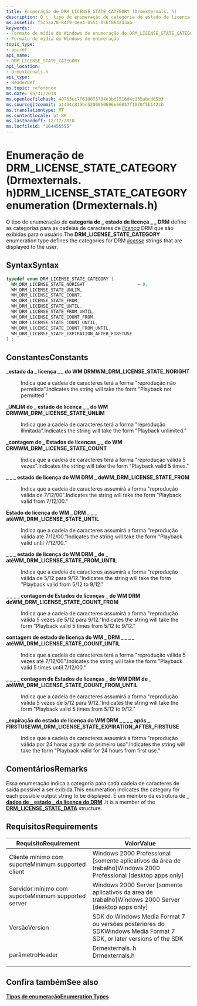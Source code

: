 ```yaml
---
title: Enumeração de DRM_LICENSE_STATE_CATEGORY (Drmexternals. h)
description: O \_ tipo de enumeração de categoria de estado de licença DRM \_ \_ define as categorias para as cadeias de caracteres de licença DRM que são exibidas para o usuário.
ms.assetid: f5c5aa78-84f9-4ee4-b551-05bf864243ab
keywords:
- Formato de mídia do Windows de enumeração de DRM_LICENSE_STATE_CATEGORY
- Formato de mídia do Windows de enumeração
topic_type:
- apiref
api_name:
- DRM_LICENSE_STATE_CATEGORY
api_location:
- Drmexternals.h
api_type:
- HeaderDef
ms.topic: reference
ms.date: 05/31/2018
ms.openlocfilehash: 40763ec7f610073784e3bd1516d4c955abcd65b3
ms.sourcegitcommit: a1494c819bc5200050696e66057f1020f5b142cb
ms.translationtype: MT
ms.contentlocale: pt-BR
ms.lasthandoff: 12/12/2020
ms.locfileid: "104455555"
---
```

# <a name="drm_license_state_category-enumeration-drmexternalsh"></a><span data-ttu-id="88f9f-105">Enumeração de DRM_LICENSE_STATE_CATEGORY (Drmexternals. h)</span><span class="sxs-lookup"><span data-stu-id="88f9f-105">DRM_LICENSE_STATE_CATEGORY enumeration (Drmexternals.h)</span></span>

<span data-ttu-id="88f9f-106">O tipo de enumeração de **categoria de \_ estado de licença \_ \_ DRM** define as categorias para as cadeias de caracteres de [*licença*](wmformat-glossary.md) DRM que são exibidas para o usuário.</span><span class="sxs-lookup"><span data-stu-id="88f9f-106">The **DRM\_LICENSE\_STATE\_CATEGORY** enumeration type defines the categories for DRM [*license*](wmformat-glossary.md) strings that are displayed to the user.</span></span>

## <a name="syntax"></a><span data-ttu-id="88f9f-107">Syntax</span><span class="sxs-lookup"><span data-stu-id="88f9f-107">Syntax</span></span>


```C++
typedef enum DRM_LICENSE_STATE_CATEGORY { 
  WM_DRM_LICENSE_STATE_NORIGHT                    = 0,
  WM_DRM_LICENSE_STATE_UNLIM,
  WM_DRM_LICENSE_STATE_COUNT,
  WM_DRM_LICENSE_STATE_FROM,
  WM_DRM_LICENSE_STATE_UNTIL,
  WM_DRM_LICENSE_STATE_FROM_UNTIL,
  WM_DRM_LICENSE_STATE_COUNT_FROM,
  WM_DRM_LICENSE_STATE_COUNT_UNTIL,
  WM_DRM_LICENSE_STATE_COUNT_FROM_UNTIL,
  WM_DRM_LICENSE_STATE_EXPIRATION_AFTER_FIRSTUSE
} ;
```



## <a name="constants"></a><span data-ttu-id="88f9f-108">Constantes</span><span class="sxs-lookup"><span data-stu-id="88f9f-108">Constants</span></span>

<dl> <dt>

<span data-ttu-id="88f9f-109"><span id="WM_DRM_LICENSE_STATE_NORIGHT"></span><span id="wm_drm_license_state_noright"></span>**\_estado da \_ licença \_ \_ do WM DRM**</span><span class="sxs-lookup"><span data-stu-id="88f9f-109"><span id="WM_DRM_LICENSE_STATE_NORIGHT"></span><span id="wm_drm_license_state_noright"></span>**WM\_DRM\_LICENSE\_STATE\_NORIGHT**</span></span>
</dt> <dd>

<span data-ttu-id="88f9f-110">Indica que a cadeia de caracteres terá a forma "reprodução não permitida".</span><span class="sxs-lookup"><span data-stu-id="88f9f-110">Indicates the string will take the form "Playback not permitted."</span></span>

</dd> <dt>

<span data-ttu-id="88f9f-111"><span id="WM_DRM_LICENSE_STATE_UNLIM"></span><span id="wm_drm_license_state_unlim"></span>**\_UNLIM do \_ estado de licença \_ \_ do WM DRM**</span><span class="sxs-lookup"><span data-stu-id="88f9f-111"><span id="WM_DRM_LICENSE_STATE_UNLIM"></span><span id="wm_drm_license_state_unlim"></span>**WM\_DRM\_LICENSE\_STATE\_UNLIM**</span></span>
</dt> <dd>

<span data-ttu-id="88f9f-112">Indica que a cadeia de caracteres terá a forma "reprodução ilimitada".</span><span class="sxs-lookup"><span data-stu-id="88f9f-112">Indicates the string will take the form "Playback unlimited."</span></span>

</dd> <dt>

<span data-ttu-id="88f9f-113"><span id="WM_DRM_LICENSE_STATE_COUNT"></span><span id="wm_drm_license_state_count"></span>**\_contagem de \_ Estados de licenças \_ \_ do WM DRM**</span><span class="sxs-lookup"><span data-stu-id="88f9f-113"><span id="WM_DRM_LICENSE_STATE_COUNT"></span><span id="wm_drm_license_state_count"></span>**WM\_DRM\_LICENSE\_STATE\_COUNT**</span></span>
</dt> <dd>

<span data-ttu-id="88f9f-114">Indica que a cadeia de caracteres terá a forma "reprodução válida 5 vezes".</span><span class="sxs-lookup"><span data-stu-id="88f9f-114">Indicates the string will take the form "Playback valid 5 times."</span></span>

</dd> <dt>

<span data-ttu-id="88f9f-115"><span id="WM_DRM_LICENSE_STATE_FROM"></span><span id="wm_drm_license_state_from"></span>**\_ \_ \_ estado de licença do WM DRM \_ de**</span><span class="sxs-lookup"><span data-stu-id="88f9f-115"><span id="WM_DRM_LICENSE_STATE_FROM"></span><span id="wm_drm_license_state_from"></span>**WM\_DRM\_LICENSE\_STATE\_FROM**</span></span>
</dt> <dd>

<span data-ttu-id="88f9f-116">Indica que a cadeia de caracteres assumirá a forma "reprodução válida de 7/12/00".</span><span class="sxs-lookup"><span data-stu-id="88f9f-116">Indicates the string will take the form "Playback valid from 7/12/00."</span></span>

</dd> <dt>

<span data-ttu-id="88f9f-117"><span id="WM_DRM_LICENSE_STATE_UNTIL"></span><span id="wm_drm_license_state_until"></span>**Estado de licença do WM \_ DRM \_ \_ \_ até**</span><span class="sxs-lookup"><span data-stu-id="88f9f-117"><span id="WM_DRM_LICENSE_STATE_UNTIL"></span><span id="wm_drm_license_state_until"></span>**WM\_DRM\_LICENSE\_STATE\_UNTIL**</span></span>
</dt> <dd>

<span data-ttu-id="88f9f-118">Indica que a cadeia de caracteres assumirá a forma "reprodução válida até 7/12/00."</span><span class="sxs-lookup"><span data-stu-id="88f9f-118">Indicates the string will take the form "Playback valid until 7/12/00."</span></span>

</dd> <dt>

<span data-ttu-id="88f9f-119"><span id="WM_DRM_LICENSE_STATE_FROM_UNTIL"></span><span id="wm_drm_license_state_from_until"></span>**\_ \_ \_ estado de licença do WM DRM \_ de \_ até**</span><span class="sxs-lookup"><span data-stu-id="88f9f-119"><span id="WM_DRM_LICENSE_STATE_FROM_UNTIL"></span><span id="wm_drm_license_state_from_until"></span>**WM\_DRM\_LICENSE\_STATE\_FROM\_UNTIL**</span></span>
</dt> <dd>

<span data-ttu-id="88f9f-120">Indica que a cadeia de caracteres assumirá a forma "reprodução válida de 5/12 para 9/12."</span><span class="sxs-lookup"><span data-stu-id="88f9f-120">Indicates the string will take the form "Playback valid from 5/12 to 9/12."</span></span>

</dd> <dt>

<span data-ttu-id="88f9f-121"><span id="WM_DRM_LICENSE_STATE_COUNT_FROM"></span><span id="wm_drm_license_state_count_from"></span>**\_ \_ \_ \_ contagem de Estados de licenças \_ do WM DRM de**</span><span class="sxs-lookup"><span data-stu-id="88f9f-121"><span id="WM_DRM_LICENSE_STATE_COUNT_FROM"></span><span id="wm_drm_license_state_count_from"></span>**WM\_DRM\_LICENSE\_STATE\_COUNT\_FROM**</span></span>
</dt> <dd>

<span data-ttu-id="88f9f-122">Indica que a cadeia de caracteres assumirá a forma "reprodução válida 5 vezes de 5/12 para 9/12."</span><span class="sxs-lookup"><span data-stu-id="88f9f-122">Indicates the string will take the form "Playback valid 5 times from 5/12 to 9/12."</span></span>

</dd> <dt>

<span data-ttu-id="88f9f-123"><span id="WM_DRM_LICENSE_STATE_COUNT_UNTIL"></span><span id="wm_drm_license_state_count_until"></span>**contagem de estado de licença do WM \_ DRM \_ \_ \_ \_ até**</span><span class="sxs-lookup"><span data-stu-id="88f9f-123"><span id="WM_DRM_LICENSE_STATE_COUNT_UNTIL"></span><span id="wm_drm_license_state_count_until"></span>**WM\_DRM\_LICENSE\_STATE\_COUNT\_UNTIL**</span></span>
</dt> <dd>

<span data-ttu-id="88f9f-124">Indica que a cadeia de caracteres terá a forma "reprodução válida 5 vezes até 7/12/00".</span><span class="sxs-lookup"><span data-stu-id="88f9f-124">Indicates the string will take the form "Playback valid 5 times until 7/12/00."</span></span>

</dd> <dt>

<span data-ttu-id="88f9f-125"><span id="WM_DRM_LICENSE_STATE_COUNT_FROM_UNTIL"></span><span id="wm_drm_license_state_count_from_until"></span>**\_ \_ \_ \_ contagem de Estados de licenças \_ do WM DRM de \_ até**</span><span class="sxs-lookup"><span data-stu-id="88f9f-125"><span id="WM_DRM_LICENSE_STATE_COUNT_FROM_UNTIL"></span><span id="wm_drm_license_state_count_from_until"></span>**WM\_DRM\_LICENSE\_STATE\_COUNT\_FROM\_UNTIL**</span></span>
</dt> <dd>

<span data-ttu-id="88f9f-126">Indica que a cadeia de caracteres assumirá a forma "reprodução válida 5 vezes de 5/12 para 9/12."</span><span class="sxs-lookup"><span data-stu-id="88f9f-126">Indicates the string will take the form "Playback valid 5 times from 5/12 to 9/12."</span></span>

</dd> <dt>

<span data-ttu-id="88f9f-127"><span id="WM_DRM_LICENSE_STATE_EXPIRATION_AFTER_FIRSTUSE"></span><span id="wm_drm_license_state_expiration_after_firstuse"></span>**\_expiração do estado de licença do WM DRM \_ \_ \_ \_ após \_ FIRSTUSE**</span><span class="sxs-lookup"><span data-stu-id="88f9f-127"><span id="WM_DRM_LICENSE_STATE_EXPIRATION_AFTER_FIRSTUSE"></span><span id="wm_drm_license_state_expiration_after_firstuse"></span>**WM\_DRM\_LICENSE\_STATE\_EXPIRATION\_AFTER\_FIRSTUSE**</span></span>
</dt> <dd>

<span data-ttu-id="88f9f-128">Indica que a cadeia de caracteres assumirá a forma "reprodução válida por 24 horas a partir do primeiro uso".</span><span class="sxs-lookup"><span data-stu-id="88f9f-128">Indicates the string will take the form "Playback valid for 24 hours from first use."</span></span>

</dd> </dl>

## <a name="remarks"></a><span data-ttu-id="88f9f-129">Comentários</span><span class="sxs-lookup"><span data-stu-id="88f9f-129">Remarks</span></span>

<span data-ttu-id="88f9f-130">Essa enumeração indica a categoria para cada cadeia de caracteres de saída possível a ser exibida.</span><span class="sxs-lookup"><span data-stu-id="88f9f-130">This enumeration indicates the category for each possible output string to be displayed.</span></span> <span data-ttu-id="88f9f-131">É um membro da estrutura de [**\_ dados de \_ estado \_ da licença do DRM**](drm-license-state-data.md) .</span><span class="sxs-lookup"><span data-stu-id="88f9f-131">It is a member of the [**DRM\_LICENSE\_STATE\_DATA**](drm-license-state-data.md) structure.</span></span>

## <a name="requirements"></a><span data-ttu-id="88f9f-132">Requisitos</span><span class="sxs-lookup"><span data-stu-id="88f9f-132">Requirements</span></span>



| <span data-ttu-id="88f9f-133">Requisito</span><span class="sxs-lookup"><span data-stu-id="88f9f-133">Requirement</span></span> | <span data-ttu-id="88f9f-134">Valor</span><span class="sxs-lookup"><span data-stu-id="88f9f-134">Value</span></span> |
|-------------------------------------|-------------------------------------------------------------------------------------------|
| <span data-ttu-id="88f9f-135">Cliente mínimo com suporte</span><span class="sxs-lookup"><span data-stu-id="88f9f-135">Minimum supported client</span></span><br/> | <span data-ttu-id="88f9f-136">Windows 2000 Professional \[somente aplicativos da área de trabalho\]</span><span class="sxs-lookup"><span data-stu-id="88f9f-136">Windows 2000 Professional \[desktop apps only\]</span></span><br/>                                |
| <span data-ttu-id="88f9f-137">Servidor mínimo com suporte</span><span class="sxs-lookup"><span data-stu-id="88f9f-137">Minimum supported server</span></span><br/> | <span data-ttu-id="88f9f-138">Windows 2000 Server \[somente aplicativos da área de trabalho\]</span><span class="sxs-lookup"><span data-stu-id="88f9f-138">Windows 2000 Server \[desktop apps only\]</span></span><br/>                                      |
| <span data-ttu-id="88f9f-139">Versão</span><span class="sxs-lookup"><span data-stu-id="88f9f-139">Version</span></span><br/>                  | <span data-ttu-id="88f9f-140">SDK do Windows Media Format 7 ou versões posteriores do SDK</span><span class="sxs-lookup"><span data-stu-id="88f9f-140">Windows Media Format 7 SDK, or later versions of the SDK</span></span><br/>                       |
| <span data-ttu-id="88f9f-141">parâmetro</span><span class="sxs-lookup"><span data-stu-id="88f9f-141">Header</span></span><br/>                   | <dl> <span data-ttu-id="88f9f-142"><dt>Drmexternals. h</dt></span><span class="sxs-lookup"><span data-stu-id="88f9f-142"><dt>Drmexternals.h</dt></span></span> </dl> |



## <a name="see-also"></a><span data-ttu-id="88f9f-143">Confira também</span><span class="sxs-lookup"><span data-stu-id="88f9f-143">See also</span></span>

<dl> <dt>

[<span data-ttu-id="88f9f-144">**Tipos de enumeração**</span><span class="sxs-lookup"><span data-stu-id="88f9f-144">**Enumeration Types**</span></span>](enumeration-types.md)
</dt> </dl>

 

 





